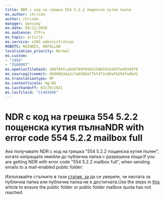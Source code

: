 ```yaml
---
title: NDR с код на грешка 554 5.2.2 пощенска кутия пълна
ms.author: chrisda
author: chrisda
manager: dansimp
ms.date: 04/21/2020
ms.audience: ITPro
ms.topic: article
ms.service: o365-administration
ROBOTS: NOINDEX, NOFOLLOW
localization_priority: Normal
ms.custom:
- "1956"
- "3500007"
ms.openlocfilehash: a98f84fca8ddf89f04d325865932d457e4934978
ms.sourcegitcommit: db908b3da2c7a6508a77bf4f2c80afb294fadbd1
ms.translationtype: MT
ms.contentlocale: bg-BG
ms.lasthandoff: 03/29/2021
ms.locfileid: "51403696"
---
```

# <a name="ndr-with-error-code-554-522-mailbox-full"></a><span data-ttu-id="fbf1a-102">NDR с код на грешка 554 5.2.2 пощенска кутия пълна</span><span class="sxs-lookup"><span data-stu-id="fbf1a-102">NDR with error code 554 5.2.2 mailbox full</span></span>

<span data-ttu-id="fbf1a-103">Ако получавате NDR с код на грешка "554 5.2.2 пощенска кутия пълен", когато изпращате имейли до публична папка с разрешена поща:</span><span class="sxs-lookup"><span data-stu-id="fbf1a-103">If you are getting NDR with error code "554 5.2.2 mailbox full", when sending emails to a mail-enabled public folder:</span></span>  

<span data-ttu-id="fbf1a-104">Използвайте стъпките в тази [статия, за](https://aka.ms/554522) да се уверите, че квотата за публична папка или публична папка не е достигната.</span><span class="sxs-lookup"><span data-stu-id="fbf1a-104">Use the steps in [this](https://aka.ms/554522) article to ensure the public folder or public folder mailbox quota has not reached.</span></span>
